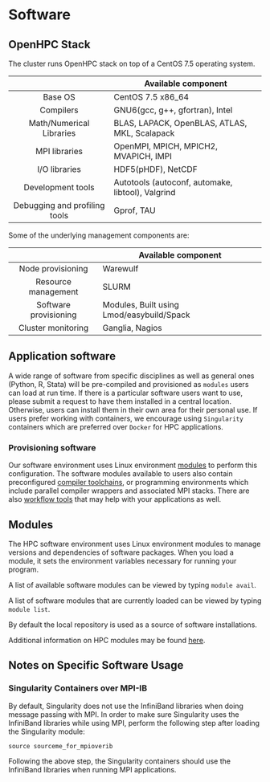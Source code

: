 # Software

## OpenHPC Stack
The cluster runs OpenHPC stack on top of a CentOS 7.5 operating system.

|     | Available component                |
|:--------:|------------------------------------|
| Base OS   | CentOS 7.5 x86_64 |
| Compilers   | GNU6(gcc, g++, gfortran), Intel |
| Math/Numerical Libraries | BLAS, LAPACK, OpenBLAS, ATLAS, MKL, Scalapack |
| MPI libraries | OpenMPI, MPICH, MPICH2, MVAPICH, IMPI |
| I/O libraries |  HDF5(pHDF), NetCDF |
| Development tools | Autotools (autoconf, automake, libtool), Valgrind |
| Debugging and profiling tools | Gprof, TAU |

Some of the underlying management components are:

|        | Available component                |
|:--------:|------------------------------------|
| Node provisioning   | Warewulf |
| Resource management | SLURM |
| Software provisioning | Modules, Built using Lmod/easybuild/Spack |
| Cluster monitoring | Ganglia, Nagios |

## Application software
A wide range of software from specific disciplines as well as general ones (Python, R, Stata) will be pre-compiled and provisioned as `modules` users can load at run time. If there is a particular software users want to use, please submit a request to have them installed in a central location. Otherwise, users can install them in their own area for their personal use. If users prefer working with containers, we encourage using `Singularity` containers which are preferred over `Docker` for HPC applications.

### Provisioning software
Our software environment uses Linux environment [modules](../how-to-use/modules/) to perform this configuration. The software modules available to users also contain preconfigured [compiler toolchains](../how-to-use/compilers.md), or programming environments which include parallel compiler wrappers and associated MPI stacks. There are also [workflow tools](../how-to-use/workflows/) that may help with your applications as well.

## Modules

The HPC software environment uses Linux environment modules to manage versions and dependencies of software packages. When you load a module, it sets the environment variables necessary for running your program.

A list of available software modules can be viewed by typing `module avail`.

A list of software modules that are currently loaded can be viewed by typing `module list`.

By default the local repository is used as a source of software installations.

Additional information on HPC modules may be found [here](../how-to-use/modules/).

## Notes on Specific Software Usage

### Singularity Containers over MPI-IB

By default, Singularity does not use the InfiniBand libraries when doing message passing with MPI. In order to make sure Singularity uses the InfiniBand libraries while using MPI, perform the following step after loading the Singularity module:

```text
source sourceme_for_mpioverib
```

Following the above step, the Singularity containers should use the InfiniBand libraries when running MPI applications.

<!--
### Visualizing Remote Data over SSH using Visit

Visit is a well-known visualization software package that is available on HPC. Visit may be configured by creating the profile of HPC Condo to visualize data from your local Visit client. In order to do so, follow the steps as shown below on your local Visit:

1. Start Visit and go to `Options` → `Host profiles`
2. Press `New Host` and populate the fields as described below
   * Host nickname: `cad`
   * Remote host name: `or-condo-login.univ.edu`
   * Host name aliases: `or-condo-login#g`
   * Path to Visit installation: `/software/dev_tools/swtree/cs400_centos7.2_pe2016-08/visit/2.10.3/centos7.2_gnu5.3.0`
   * Username: `<your__id>`
3. Check the `Tunnel data ...` checkbox
4. Click on `Apply`
5. Now in the `file` → `open` menu, click on the dropdown \(▾\) and select `cad`
6. Enter your password in the dialog box that opens
7. You should be able to see your data on the HPC file system which can be opened just as if it were local data

-->
